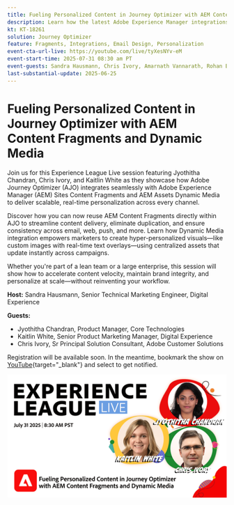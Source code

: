 ```yaml
---
title: Fueling Personalized Content in Journey Optimizer with AEM Content Fragments and Dynamic Media
description: Learn how the latest Adobe Experience Manager integrations in Adobe Journey Optimizer can help make content delivery more efficient and effective
kt: KT-18261
solution: Journey Optimizer
feature: Fragments, Integrations, Email Design, Personalization
event-cta-url-live: https://youtube.com/live/tyXesNYv-eM
event-start-time: 2025-07-31 08:30 am PT
event-guests: Sandra Hausmann, Chris Ivory, Amarnath Vannarath, Rohan Bhatt
last-substantial-update: 2025-06-25
---
```


# Fueling Personalized Content in Journey Optimizer with AEM Content Fragments and Dynamic Media

Join us for this Experience League Live session featuring Jyothitha Chandran, Chris Ivory, and Kaitlin White as they showcase how Adobe Journey Optimizer (AJO) integrates seamlessly with Adobe Experience Manager (AEM) Sites Content Fragments and AEM Assets Dynamic Media to deliver scalable, real-time personalization across every channel.   

Discover how you can now reuse AEM Content Fragments directly within AJO to streamline content delivery, eliminate duplication, and ensure consistency across email, web, push, and more. Learn how Dynamic Media integration empowers marketers to create hyper-personalized visuals—like custom images with real-time text overlays—using centralized assets that update instantly across campaigns.   

Whether you're part of a lean team or a large enterprise, this session will show how to accelerate content velocity, maintain brand integrity, and personalize at scale—without reinventing your workflow.

**Host:**
Sandra Hausmann, Senior Technical Marketing Engineer, Digital Experience

**Guests:** 

* Jyothitha Chandran, Product Manager, Core Technologies
* Kaitlin White, Senior Product Marketing Manager, Digital Experience
* Chris Ivory, Sr Principal Solution Consultant,  Adobe Customer Solutions

Registration will be available soon. In the meantime, bookmark the show on [YouTube](https://www.youtube.com/live/VUysRFpD40Q){target="_blank"} and select to get notified.

[![Web Banner](/help/experience-league-live/episodes/assets/WebBanner-31July2025.png)](https://www.youtube.com/live/VUysRFpD40Q)
